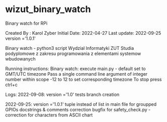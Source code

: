 # wizut_binary_watch
Binary watch for RPi

Created By  : Karol Zyber
Initial Date: 2022-04-27
Last update: 2022-09-25
version ='1.0.1'


Binary watch - python3 script
Wydzial Informatyki ZUT
Studia podyplomowe z zakresu programowania z elementami systemow wbudowanych

Running instructions:
Binary watch: execute main.py - default set to GMT/UTC timezone
Pass a single command line argument of integer number within scope -12 to 12 to set corresponding timezone
To stop press ctrl+c

Logs: 
2022-09-08: version ='1.0'
tests branch creation 

2022-09-25: version ='1.0.1'
tuple instead of list in main file for groupped GPIOs
docstrings & comments correction
bugfix for safety_check.py - correction for characters from ASCII chart
